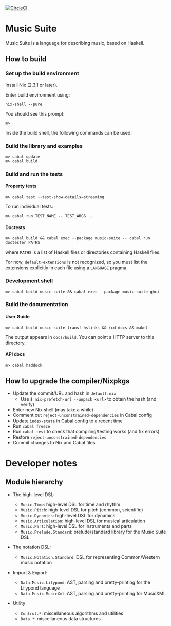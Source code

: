 [![CircleCI](https://circleci.com/gh/music-suite/music-suite.svg?style=svg)](https://circleci.com/gh/music-suite/music-suite)

# Music Suite

Music Suite is a language for describing music, based on Haskell.

<!-- See <http://music-suite.github.io>. -->


## How to build

### Set up the build environment

Install Nix (2.3.1 or later).

Enter build environment using:

```
nix-shell --pure
```

You should see this prompt:

```
m>
```

Inside the build shell, the following commands can be used:

### Build the library and examples

```
m> cabal update
m> cabal build
```

### Build and run the tests

#### Property tests

```
m> cabal test --test-show-details=streaming
```

To run individual tests:

```
m> cabal run TEST_NAME -- TEST_ARGS...
```

#### Doctests

```
m> cabal build && cabal exec --package music-suite -- cabal run doctester PATHS
```

where `PATHS` is a list of Haskell files or directories containing Haskell files.

For now, `default-extensions` is not recognized, so you must list the extensions
explicitly in each file using a `LANGUAGE` pragma.

### Development shell

```
m> cabal build music-suite && cabal exec --package music-suite ghci
```

### Build the documentation

#### User Guide

```
m> cabal build music-suite transf hslinks && (cd docs && make)
```

The output appears in `docs/build`. You can point a HTTP server to this directory.

#### API docs

```
m> cabal haddock
```


## How to upgrade the compiler/Nixpkgs

- Update the commit/URL and hash in `default.nix`
  - Use `$ nix-prefetch-url --unpack <url>` to obtain the hash (and verify)
- Enter new Nix shell (may take a while)
- Comment out `reject-unconstrained-dependencies` in Cabal config
- Update `index-state` in Cabal config to a recent time
- Run `cabal freeze`
- Run `cabal test` to check that compiling/testing works (and fix errors)
- Restore `reject-unconstrained-dependencies`
- Commit changes to Nix and Cabal files


# Developer notes

## Module hierarchy

- The high-level DSL:
  - `Music.Time`: high-level DSL for time and rhythm
  - `Music.Pitch`: high-level DSL for pitch (common, scientific)
  - `Music.Dynamics`: high-level DSL for dynamics
  - `Music.Articulation`: high-level DSL for musical articulation
  - `Music.Part`: high-level DSL for instruments and parts
  - `Music.Prelude.Standard`: prelude/standard library for the Music Suite DSL

- The notation DSL:
  - `Music.Notation.Standard`: DSL for representing Common/Western music notation

- Import & Export:
  - `Data.Music.Lilypond`: AST, parsing and pretty-printing for the Lilypond language
  - `Data.Music.MusicXml`: AST, parsing and pretty-printing for MusicXML

- Utility
  - `Control.*`: miscellaneous algorithms and utilities
  - `Data.*`: miscellaneous data structures
